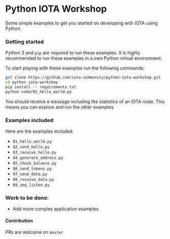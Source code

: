 # Python IOTA Workshop

Some simple examples to get you started on developing with IOTA using Python.


### Getting started

Python 3 and `pip` are required to run these examples. It is highly recommended 
to run these examples in a own Python virtual environment.

To start playing with these examples run the following commands:

```bash
git clone https://github.com/iota-community/python-iota-workshop.git
cd python iota-workshop
pip install -r requirements.txt
python code/01_hello_world.py
```

You should receive a message including the statistics of an IOTA node. This means you can explore and run the other examples.


### Examples included

Here are the examples included:


 - `01_hello_world.py`
 - `02_send_hello.py`
 - `03_receive_hello.py`
 - `04_generate_address.py`
 - `05_check_balance.py`
 - `06_send_tokens.py`
 - `07_send_data.py`
 - `08_receive_data.py`
 - `09_zmq_listen.py`


### Work to be done:

- Add more complex application examples


#### Contribution

PRs are welcome on `master`

